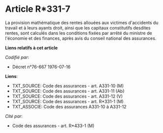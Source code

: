 # Article R*331-7

La provision mathématique des rentes allouées aux victimes d'accidents du travail et à leurs ayants droit, ainsi que les
capitaux constitutifs desdites rentes, sont calculés dans les conditions fixées par arrêté du ministre de l'économie et des
finances, après avis du conseil national des assurances.

**Liens relatifs à cet article**

_Codifié par_:

  - Décret n°76-667 1976-07-16

**Liens**:

  - TXT_SOURCE: Code des assurances - art. A331-10 (M)
  - TXT_SOURCE: Code des assurances - art. A331-11 (Ab)
  - TXT_SOURCE: Code des assurances - art. A331-12 (V)
  - TXT_SOURCE: Code des assurances - art. R*331-1 (M)
  - TXT_ASSOCIE: Code des assurances A331-10 à A331-12

_Cité par_:

  - Code des assurances - art. R*433-1 (M)

